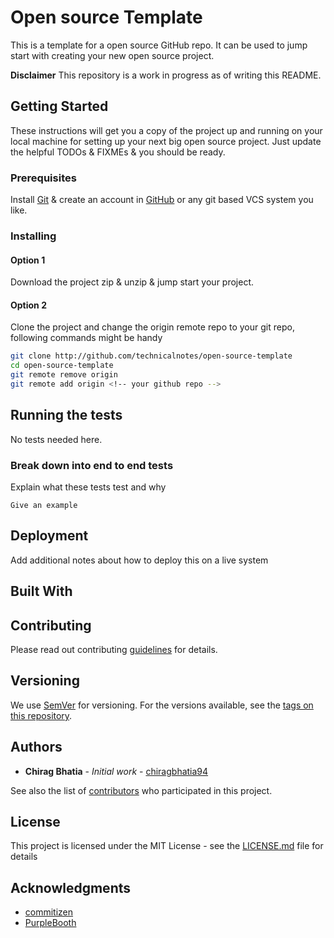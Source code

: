 # Open source Template

This is a template for a open source GitHub repo.
It can be used to jump start with creating your new open source project.

**Disclaimer**
This repository is a work in progress as of writing this README.
<!-- Remove this disclaimer when you are done with your changes ;) -->

## Getting Started

These instructions will get you a copy of the project up and running on your local machine for setting up your next big open source project. Just update the helpful TODOs & FIXMEs & you should be ready.

### Prerequisites
<!-- What things you need to install the software and how to install them -->
Install [Git](https://git-scm.com/book/en/v2/Getting-Started-Installing-Git) & create an account in [GitHub](https://github.com) or any git based VCS system you like.

### Installing

<!-- A step by step series of examples that tell you how to get a development env running -->

#### Option 1

Download the project zip & unzip & jump start your project.

#### Option 2

Clone the project and change the origin remote repo to your git repo, following commands might be handy

```bash
git clone http://github.com/technicalnotes/open-source-template
cd open-source-template
git remote remove origin
git remote add origin <!-- your github repo -->
```

## Running the tests

<!-- Explain how to run the automated tests for this system -->
No tests needed here.

### Break down into end to end tests

Explain what these tests test and why

```
Give an example
```

## Deployment

Add additional notes about how to deploy this on a live system

## Built With
<!-- Provide links to the other OSS you have used to build this project -->

## Contributing

Please read out contributing [guidelines](contributing/README.md) for details.

## Versioning

We use [SemVer](http://semver.org/) for versioning. For the versions available, see the [tags on this repository](https://github.com/tecnicalnotes/technicalnotes/tags).

## Authors

* **Chirag Bhatia** - *Initial work* - [chiragbhatia94](https://github.com/chiragbhatia94)

<!-- TODO: Update your GitHub repository here -->
See also the list of [contributors](https://github.com/tecnicalnotes/technicalnotes/contributors) who participated in this project.

## License

This project is licensed under the MIT License - see the [LICENSE.md](LICENSE.md) file for details
<!-- FIXME: change the license here to your liking & remember to update the MIT License if you are planning to use that with your own name -->

## Acknowledgments

* [commitizen](https://github.com/commitizen/cz-cli)
* [PurpleBooth](https://gist.github.com/PurpleBooth/109311bb0361f32d87a2)
<!-- TODO: Hat tip to anyone whose code was used or who served as an inspiration for this repo -->
